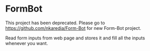 # FormBot


This project has been deprecated. Please go to https://github.com/nkaredia/Form-Bot for new Form-Bot project.

Read form inputs from web page and stores it and fill all the inputs whenever you want.
